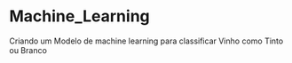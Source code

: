 # Machine_Learning
Criando um Modelo de machine learning para classificar Vinho como Tinto ou Branco
